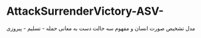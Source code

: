 # AttackSurrenderVictory-ASV-
مدل تشخیص صورت انسان و مفهوم سه حالت دست به معانی حمله - تسلیم - پیروزی
